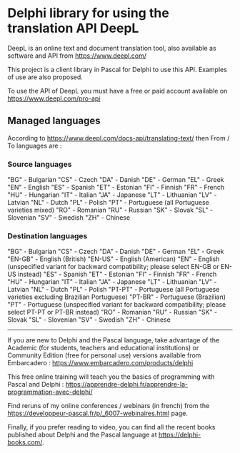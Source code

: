 # Delphi library for using the translation API DeepL

DeepL is an online text and document translation tool, also available as software and API from https://www.deepl.com/

This project is a client library in Pascal for Delphi to use this API. Examples of use are also proposed.

To use the API of DeepL you must have a free or paid account available on https://www.deepl.com/pro-api


## Managed languages

According to https://www.deepl.com/docs-api/translating-text/ then From / To languages are :

### Source languages

"BG" - Bulgarian
"CS" - Czech
"DA" - Danish
"DE" - German
"EL" - Greek
"EN" - English
"ES" - Spanish
"ET" - Estonian
"FI" - Finnish
"FR" - French
"HU" - Hungarian
"IT" - Italian
"JA" - Japanese
"LT" - Lithuanian
"LV" - Latvian
"NL" - Dutch
"PL" - Polish
"PT" - Portuguese (all Portuguese varieties mixed)
"RO" - Romanian
"RU" - Russian
"SK" - Slovak
"SL" - Slovenian
"SV" - Swedish
"ZH" - Chinese

### Destination languages

"BG" - Bulgarian
"CS" - Czech
"DA" - Danish
"DE" - German
"EL" - Greek
"EN-GB" - English (British)
"EN-US" - English (American)
"EN" - English (unspecified variant for backward compatibility; please select EN-GB or EN-US instead)
"ES" - Spanish
"ET" - Estonian
"FI" - Finnish
"FR" - French
"HU" - Hungarian
"IT" - Italian
"JA" - Japanese
"LT" - Lithuanian
"LV" - Latvian
"NL" - Dutch
"PL" - Polish
"PT-PT" - Portuguese (all Portuguese varieties excluding Brazilian Portuguese)
"PT-BR" - Portuguese (Brazilian)
"PT" - Portuguese (unspecified variant for backward compatibility; please select PT-PT or PT-BR instead)
"RO" - Romanian
"RU" - Russian
"SK" - Slovak
"SL" - Slovenian
"SV" - Swedish
"ZH" - Chinese

-----

If you are new to Delphi and the Pascal language, take advantage of the Academic (for students, teachers and educational institutions) or Community Edition (free for personal use) versions available from Embarcadero :
https://www.embarcadero.com/products/delphi

This free online training will teach you the basics of programming with Pascal and Delphi :
https://apprendre-delphi.fr/apprendre-la-programmation-avec-delphi/

Find reruns of my online conferences / webinars (in french) from the https://developpeur-pascal.fr/p/_6007-webinaires.html page.

Finally, if you prefer reading to video, you can find all the recent books published about Delphi and the Pascal language at https://delphi-books.com/.